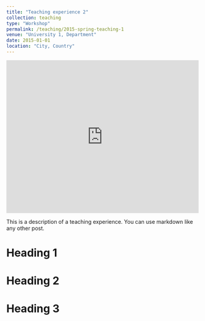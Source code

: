 ```yaml
---
title: "Teaching experience 2"
collection: teaching
type: "Workshop"
permalink: /teaching/2015-spring-teaching-1
venue: "University 1, Department"
date: 2015-01-01
location: "City, Country"
---
```


<iframe height="400px" width="100%" src="https://repl.it/@ajonescsmb21/Netflix-Generator?lite=true" scrolling="no" frameborder="no" allowtransparency="true" allowfullscreen="true" sandbox="allow-forms allow-pointer-lock allow-popups allow-same-origin allow-scripts allow-modals"></iframe>

This is a description of a teaching experience. You can use markdown like any other post.

Heading 1
======

Heading 2
======

Heading 3
======
